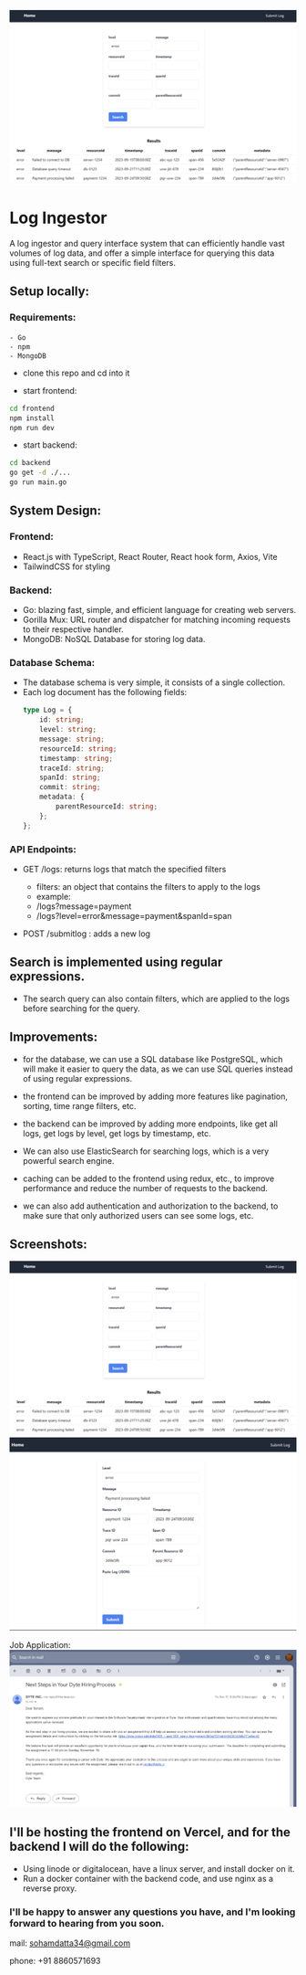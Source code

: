 ![search](assets/search.png)

# Log Ingestor
A log ingestor and query interface system that can efficiently handle vast volumes of log data, and offer a simple interface for querying this data using full-text search or specific field filters.

## Setup locally:

### Requirements:
    - Go
    - npm
    - MongoDB

- clone this repo and cd into it

- start frontend:
```bash 
cd frontend
npm install
npm run dev
```

- start backend:
```bash
cd backend
go get -d ./...
go run main.go
```

## System Design:
### Frontend:
- React.js with TypeScript, React Router, React hook form, Axios, Vite
- TailwindCSS for styling

### Backend:
- Go: blazing fast, simple, and efficient language for creating web servers.
- Gorilla Mux: URL router and dispatcher for matching incoming requests to their respective handler.
- MongoDB: NoSQL Database for storing log data.

### Database Schema:
- The database schema is very simple, it consists of a single collection.
- Each log document has the following fields:
    ```ts
    type Log = {
        id: string;
        level: string;
        message: string;
        resourceId: string;
        timestamp: string;
        traceId: string;
        spanId: string;
        commit: string;
        metadata: {
            parentResourceId: string;
        };
    };
    ```

### API Endpoints:
- GET /logs: returns logs that match the specified filters
    - filters: an object that contains the filters to apply to the logs
    - example:
    - /logs?message=payment
    - /logs?level=error&message=payment&spanId=span

- POST /submitlog : adds a new log

## Search is implemented using regular expressions.
- The search query can also contain filters, which are applied to the logs before searching for the query.

## Improvements:
- for the database, we can use a SQL database like PostgreSQL, which will make it easier to query the data, as we can use SQL queries instead of using regular expressions.
- the frontend can be improved by adding more features like pagination, sorting, time range filters, etc.
- the backend can be improved by adding more endpoints, like get all logs, get logs by level, get logs by timestamp, etc.
- We can also use ElasticSearch for searching logs, which is a very powerful search engine.
- caching can be added to the frontend using redux, etc., to improve performance and reduce the number of requests to the backend.

- we can also add authentication and authorization to the backend, to make sure that only authorized users can see some logs, etc.

## Screenshots:
![search](assets/search.png)
![submitlog](assets/submitlog.png)

Job Application:
![applicationmail](assets/applicationmail.png)

## I'll be hosting the frontend on Vercel, and for the backend I will do the following:
- Using linode or digitalocean, have a linux server, and install docker on it.
- Run a docker container with the backend code, and use nginx as a reverse proxy.

### I'll be happy to answer any questions you have, and I'm looking forward to hearing from you soon.
mail: sohamdatta34@gmail.com

phone: +91 8860571693